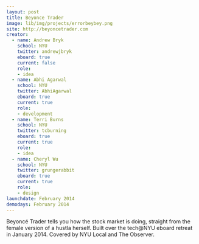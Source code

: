 ```yaml
---
layout: post
title: Beyonce Trader
image: lib/img/projects/errorbeybey.png
site: http://beyoncetrader.com
creator:
  - name: Andrew Bryk
    school: NYU
    twitter: andrewjbryk
    eboard: true
    current: false
    role:
    - idea
  - name: Abhi Agarwal
    school: NYU
    twitter: AbhiAgarwal
    eboard: true
    current: true
    role:
    - development
  - name: Terri Burns
    school: NYU
    twitter: tcburning
    eboard: true
    current: true
    role:
    - idea
  - name: Cheryl Wu
    school: NYU
    twitter: grungerabbit
    eboard: true
    current: true
    role:
    - design
launchdate: February 2014
demodays: February 2014
---
```


Beyoncé Trader tells you how the stock market is doing, straight from the female version of a hustla herself. Built over the tech@NYU eboard retreat in January 2014. Covered by NYU Local and The Observer.